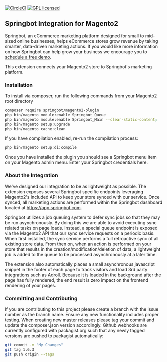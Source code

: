 [![CircleCI](https://circleci.com/gh/springbot/magento2-plugin.svg?style=svg)](https://circleci.com/gh/springbot/magento2-plugin)
[![GPL licensed](https://img.shields.io/badge/license-GPL-blue.svg)](https://raw.githubusercontent.com/springbot/magento2-plugin/master/LICENSE.md)

## Springbot Integration for Magento2

Springbot, an eCommerce marketing platform designed for small to mid-sized online businesses, helps eCommerce stores 
grow revenue by taking smarter, data-driven marketing actions. If you would like more information on how Springbot can
help grow your business we encourage you to [schedule a free demo](http://go.springbot.com/l/61912/2016-10-04/k1xhkr).

This extension connects your Magento2 store to Springbot's marketing platform. 

### Installation

To install via composer, run the following commands from your Magento2 root directory

```bash
composer require springbot/magento2-plugin
php bin/magento module:enable Springbot_Queue
php bin/magento module:enable Springbot_Main --clear-static-content; 
php bin/magento setup:upgrade
php bin/magento cache:clean
```

If you have compilation enabled, re-run the compilation process:
```bash
php bin/magento setup:di:compile
```

Once you have installed the plugin you should see a Springbot menu item on your Magento admin menu. Enter your Springbot
credentials here. 

### About the Integration

We've designed our integration to be as lightweight as possible. The extension exposes several Springbot specific
endpoints leveraging Magento2's included API to keep your store synced with our service. Once synced, all marketing 
actions are performed within the Springbot dashboard located at https://app.springbot.com.

Springbot utilizes a job queuing system to defer sync jobs so that they may be run asynchronously. By doing this we are
able to avoid executing sync related tasks on page loads. Instead, a special queue endpoint is exposed via the Magento2
API that our sync service requests on a periodic basis. When first installed, the sync service performs a full 
retroactive sync of all existing store data. From then on, when an action is performed on your store that results in the
creation/modification/deletion of data, a lightweight job is added to the queue to be processed asynchronously at a 
later time.

The extension also automatically places a small asynchronous javascript snippet in the footer of each page to track 
visitors and load 3rd party integrations such as Adroll. Because it is loaded in the background after the page has fully 
rendered, the end result is zero impact on the frontend rendering of your pages.

### Committing and Contributing

If you are contributing to this project please create a branch with the issue number as the branch name. Ensure any new 
functionality includes proper testing. When creating new master releases please tag your commit and update the 
composer.json version accordingly. Github webhooks are currently configured with packagist.org such that any newly 
tagged versions are pushed to packagist automatically:

```bash
git commit -m "My Changes"
git tag 1.6.3
git push origin --tags
```
